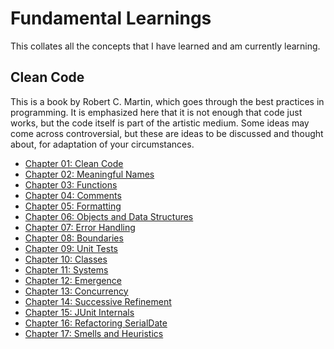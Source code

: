# Fundamental Learnings

This collates all the concepts that I have learned and am currently learning.

## Clean Code

This is a book by Robert C. Martin, which goes through the best practices in programming. It is emphasized here that it is not enough that code just works, but the code itself is part of the artistic medium. Some ideas may come across controversial, but these are ideas to be discussed and thought about, for adaptation of your circumstances.

- [Chapter 01: Clean Code](https://github.com/CaitlinChiang/Fundamental-Learnings/blob/main/clean-code/chapter-01.md)
- [Chapter 02: Meaningful Names](https://github.com/CaitlinChiang/Fundamental-Learnings/blob/main/clean-code/chapter-02.md)
- [Chapter 03: Functions](https://github.com/CaitlinChiang/Fundamental-Learnings/blob/main/clean-code/chapter-03.md)
- [Chapter 04: Comments](https://github.com/CaitlinChiang/Fundamental-Learnings/blob/main/clean-code/chapter-04.md)
- [Chapter 05: Formatting](https://github.com/CaitlinChiang/Fundamental-Learnings/blob/main/clean-code/chapter-05.md)
- [Chapter 06: Objects and Data Structures](https://github.com/CaitlinChiang/Fundamental-Learnings/blob/main/clean-code/chapter-06.md)
- [Chapter 07: Error Handling]()
- [Chapter 08: Boundaries]()
- [Chapter 09: Unit Tests]()
- [Chapter 10: Classes]()
- [Chapter 11: Systems]()
- [Chapter 12: Emergence]()
- [Chapter 13: Concurrency]()
- [Chapter 14: Successive Refinement]()
- [Chapter 15: JUnit Internals]()
- [Chapter 16: Refactoring SerialDate]()
- [Chapter 17: Smells and Heuristics]()